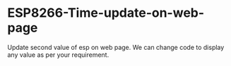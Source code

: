 # ESP8266-Time-update-on-web-page
Update second value of esp on web page. We can change code to display any value as per your requirement.
